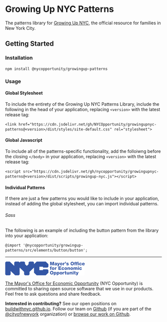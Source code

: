 # Growing Up NYC Patterns
The patterns library for [Growing Up NYC](https://growingupnyc.cityofnewyork.us/), the official resource for families in New York City.

## Getting Started
### Installation

```
npm install @nycopportunity/growingup-patterns
```

### Usage
#### Global Stylesheet
To include the entirety of the Growing Up NYC Patterns Library, include the following in the head of your application, replacing `<version>` with the latest release tag:

```
<link href="https://cdn.jsdelivr.net/gh/NYCOpportunity/growingupnyc-patterns@<version>/dist/styles/site-default.css" rel="stylesheet">
```

#### Global Javascript
To include all of the patterns-specific functionality, add the folloiwng before the closing `</body>` in your application, replacing `<version>` with the latest release tag:
```
<script src="https://cdn.jsdelivr.net/gh/nycopportunity/growingupnyc-patterns@<version>/dist/scripts/growingup-nyc.js"></script>
```

#### Individual Patterns
If there are just a few patterns you would like to include in your application, instead of adding the global stylesheet, you can import individual patterns.
###### Sass
The following is an example of including the button pattern from the library into your application:

```
@import '@nycopportunity/growingup-patterns/src/elements/button/button';
```

---
![The Mayor's Office for Economic Opportunity](NYCMOEO_SecondaryBlue256px.png)

[The Mayor's Office for Economic Opportunity](http://nyc.gov/opportunity) (NYC Opportunity) is committed to sharing open source software that we use in our products. Feel free to ask questions and share feedback. 

**Interested in contributing?** See our open positions on [buildwithnyc.github.io](http://buildwithnyc.github.io/). Follow our team on [Github](https://github.com/orgs/CityOfNewYork/teams/nycopportunity) (if you are part of the [@cityofnewyork](https://github.com/CityOfNewYork/) organization) or [browse our work on Github](https://github.com/search?q=nycopportunity).
